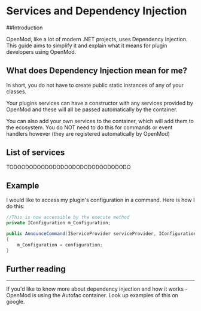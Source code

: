 # Services and Dependency Injection

##Introduction

OpenMod, like a lot of modern .NET projects, uses Dependency Injection. This guide aims to simplify it and explain what it means for plugin developers using OpenMod.

## What does Dependency Injection mean for me?

In short, you do not have to create public static instances of any of your classes.

Your plugins services can have a constructor with any services provided by OpenMod and these will all be passed automatically by the container.

You can also add your own services to the container, which will add them to the ecosystem. You do NOT need to do this for commands or event handlers however (they are registered automatically by OpenMod)

## List of services

TODOODODOODODODOODODODODOODODODO

## Example

I would like to access my plugin's configuration in a command. Here is how I do this:

```c#
//This is now accessible by the execute method
private IConfiguration m_Configuration;

public AnnounceCommand(IServiceProvider serviceProvider, IConfiguration configuration) : base(serviceProvider)
{
    m_Configuration = configuration;
}
```

## Further reading
****
If you'd like to know more about dependency injection and how it works - OpenMod is using the Autofac container. Look up examples of this on google.
